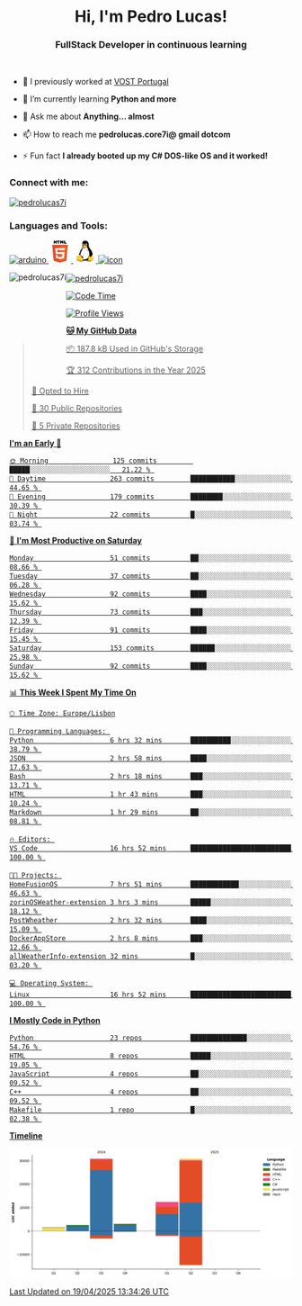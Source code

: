 <h1 align="center">Hi, I'm Pedro Lucas!</h1>
<h3 align="center">FullStack Developer in continuous learning</h3>
<br>

- 🔭 I previously worked at [VOST Portugal](https://github.com/vostpt) 

- 🌱 I’m currently learning **Python and more**

- 💬 Ask me about **Anything... almost**

- 📫 How to reach me **pedrolucas.core7i@ gmail dotcom**

- ⚡ Fun fact **I already booted up my C# DOS-like OS and it worked!**

<h3 align="left">Connect with me:</h3>
<p align="left">
    <div display="flex">
        <p align="left"> <a href="https://twitter.com/pedrolucas7i" target="blank"><img src="https://img.shields.io/twitter/follow/pedrolucas7i?logo=twitter&style=for-the-badge" alt="pedrolucas7i" /></a> </p>
    </div>
</p>
<h3 align="left">Languages and Tools:</h3>
<p align="left"> <a href="https://www.arduino.cc/" target="_blank" rel="noreferrer"> <img src="https://cdn.worldvectorlogo.com/logos/arduino-1.svg" alt="arduino" width="40" height="40"/> </a> <a href="https://www.w3.org/html/" target="_blank" rel="noreferrer"> <img src="https://raw.githubusercontent.com/devicons/devicon/master/icons/html5/html5-original-wordmark.svg" alt="html5" width="40" height="40"/> </a> <a href="https://www.linux.org/" target="_blank" rel="noreferrer"> <img src="https://raw.githubusercontent.com/devicons/devicon/master/icons/linux/linux-original.svg" alt="linux" width="40" height="40"/> </a> <a href="https://www.python.org" target="_blank" rel="noreferrer"> <img src="https://techstack-generator.vercel.app/python-icon.svg" alt="icon" width="40" height="40" />

<p><img align="left" height="194px" src="https://github-readme-stats.vercel.app/api/top-langs?username=pedrolucas7i&show_icons=true&theme=tokyonight&locale=en&layout=compact" alt="pedrolucas7i" /></p><img height="194px" align="center" src="https://github-readme-stats.vercel.app/api?username=pedrolucas7i&show_icons=true&theme=tokyonight&locale=en" alt="pedrolucas7i" />

<!--START_SECTION:waka-->
![Code Time](http://img.shields.io/badge/Code%20Time-113%20hrs%2054%20mins-blue)

![Profile Views](http://img.shields.io/badge/Profile%20Views-15-blue)

**🐱 My GitHub Data** 

> 📦 187.8 kB Used in GitHub's Storage 
 > 
> 🏆 312 Contributions in the Year 2025
 > 
> 💼 Opted to Hire
 > 
> 📜 30 Public Repositories 
 > 
> 🔑 5 Private Repositories 
 > 
**I'm an Early 🐤** 

```text
🌞 Morning                125 commits         █████░░░░░░░░░░░░░░░░░░░░   21.22 % 
🌆 Daytime                263 commits         ███████████░░░░░░░░░░░░░░   44.65 % 
🌃 Evening                179 commits         ████████░░░░░░░░░░░░░░░░░   30.39 % 
🌙 Night                  22 commits          █░░░░░░░░░░░░░░░░░░░░░░░░   03.74 % 
```
📅 **I'm Most Productive on Saturday** 

```text
Monday                   51 commits          ██░░░░░░░░░░░░░░░░░░░░░░░   08.66 % 
Tuesday                  37 commits          ██░░░░░░░░░░░░░░░░░░░░░░░   06.28 % 
Wednesday                92 commits          ████░░░░░░░░░░░░░░░░░░░░░   15.62 % 
Thursday                 73 commits          ███░░░░░░░░░░░░░░░░░░░░░░   12.39 % 
Friday                   91 commits          ████░░░░░░░░░░░░░░░░░░░░░   15.45 % 
Saturday                 153 commits         ██████░░░░░░░░░░░░░░░░░░░   25.98 % 
Sunday                   92 commits          ████░░░░░░░░░░░░░░░░░░░░░   15.62 % 
```


📊 **This Week I Spent My Time On** 

```text
🕑︎ Time Zone: Europe/Lisbon

💬 Programming Languages: 
Python                   6 hrs 32 mins       ██████████░░░░░░░░░░░░░░░   38.79 % 
JSON                     2 hrs 58 mins       ████░░░░░░░░░░░░░░░░░░░░░   17.63 % 
Bash                     2 hrs 18 mins       ███░░░░░░░░░░░░░░░░░░░░░░   13.71 % 
HTML                     1 hr 43 mins        ███░░░░░░░░░░░░░░░░░░░░░░   10.24 % 
Markdown                 1 hr 29 mins        ██░░░░░░░░░░░░░░░░░░░░░░░   08.81 % 

🔥 Editors: 
VS Code                  16 hrs 52 mins      █████████████████████████   100.00 % 

🐱‍💻 Projects: 
HomeFusionOS             7 hrs 51 mins       ████████████░░░░░░░░░░░░░   46.63 % 
zorinOSWeather-extension 3 hrs 3 mins        █████░░░░░░░░░░░░░░░░░░░░   18.12 % 
PostWheather             2 hrs 32 mins       ████░░░░░░░░░░░░░░░░░░░░░   15.09 % 
DockerAppStore           2 hrs 8 mins        ███░░░░░░░░░░░░░░░░░░░░░░   12.66 % 
allWeatherInfo-extension 32 mins             █░░░░░░░░░░░░░░░░░░░░░░░░   03.20 % 

💻 Operating System: 
Linux                    16 hrs 52 mins      █████████████████████████   100.00 % 
```

**I Mostly Code in Python** 

```text
Python                   23 repos            ██████████████░░░░░░░░░░░   54.76 % 
HTML                     8 repos             █████░░░░░░░░░░░░░░░░░░░░   19.05 % 
JavaScript               4 repos             ██░░░░░░░░░░░░░░░░░░░░░░░   09.52 % 
C++                      4 repos             ██░░░░░░░░░░░░░░░░░░░░░░░   09.52 % 
Makefile                 1 repo              █░░░░░░░░░░░░░░░░░░░░░░░░   02.38 % 
```



**Timeline**

![Lines of Code chart](https://raw.githubusercontent.com/pedrolucas7i/pedrolucas7i/main/assets/bar_graph.png)


 Last Updated on 19/04/2025 13:34:26 UTC
<!--END_SECTION:waka-->
